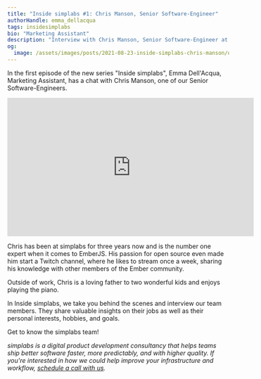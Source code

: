 ```yaml
---
title: "Inside simplabs #1: Chris Manson, Senior Software-Engineer"
authorHandle: emma_dellacqua
tags: insidesimplabs
bio: "Marketing Assistant"
description: "Interview with Chris Manson, Senior Software-Engineer at simplabs."
og:
  image: /assets/images/posts/2021-08-23-inside-simplabs-chris-manson/og-image.png
---
```


In the first episode of the new series "Inside simplabs", Emma Dell'Acqua,
Marketing Assistant, has a chat with Chris Manson, one of our Senior
Software-Engineers.

<!--break-->

<iframe width="560" height="315" src="https://www.youtube-nocookie.com/embed/cGgru71QPpU" title="Embedded video of Inside simplabs episode 1" frameborder="0" allow="accelerometer; autoplay; clipboard-write; encrypted-media; gyroscope; picture-in-picture" allowfullscreen></iframe>

Chris has been at simplabs for three years now and is the number one expert when
it comes to EmberJS. His passion for open source even made him start a Twitch
channel, where he likes to stream once a week, sharing his knowledge with other
members of the Ember community.

Outside of work, Chris is a loving father to two wonderful kids and enjoys
playing the piano.

In Inside simplabs, we take you behind the scenes and interview our team
members. They share valuable insights on their jobs as well as their personal
interests, hobbies, and goals.

Get to know the simplabs team!

_simplabs is a digital product development consultancy that helps teams ship
better software faster, more predictably, and with higher quality. If you're
interested in how we could help improve your infrastructure and workflow,
[schedule a call with us](/contact/)._
